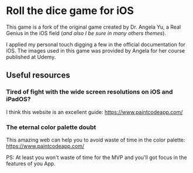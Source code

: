 # Roll the dice game for iOS

This game is a fork of the original game created by Dr. Angela Yu, a Real Genius in the iOS field (_and also I be sure in many others themes_).

I applied my personal touch digging a few in the official documentation for iOS. The images used in this game was provided by Angela for her course published at Udemy.

## Useful resources

### Tired of fight with the wide screen resolutions on iOS and iPadOS?

I think this website is an excellent guide: https://www.paintcodeapp.com/


### The eternal color palette doubt

This amazing web can help you to avoid waste of time in the color palette: https://www.paintcodeapp.com/

PS: At least you won't waste of time for the MVP and you'll got focus in the features of you App.
